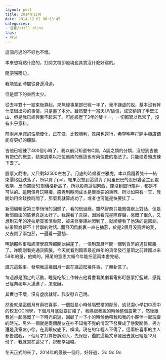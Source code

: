 ```yaml
---
layout: post
title: 2014年11月
date: 2014-12-01 00:13:45
categories:
- 活着/still alive
tags:
- 月记
---
```

這個月過的不好也不壞。

本來想寫點什麼的，打開文檔卻發現也其實沒什麼好寫的。

隨便嘮兩句。

我能感到時間從身邊滑過。

但是留下的東西太少。

從去年雙十一結束後算起，來無線事業部已經一年了，毫不謙虛的說，基本沒有幹什麼很出彩的事情，只是盡了本分。雖然雙十一當天UV破億，成交額頂了半壁江山，但是我已經興奮不起來了。可能經歷了3年的雙十一，一切都習以爲常了，沒有出乎意料。

前兩月承諾的性能優化，正在做，比較順利，效果也還行，希望明年打開手機店鋪能有更好的體驗。

吉他已經練了400個小時了。我以前只知道有C調，A調之類的分類，沒想到吉他有把位的概念，結果調乘以把位他媽的應該也有兩位數的指法了。只能硬着頭皮練下去了。

股票又虧啦。又只剩$2500左右了。月底的時候看空雅虎，本以爲隨着雙十一結束價格就跌落了，所以買了put，結果沒想到這貨賣了阿里巴巴的股份變金主到處收購，反而突破52周價格新高了。所以股票這個東西，錢沒到銀行賬戶，都是不可估的。這兩個月玩期權，感覺到時間成本是很重要的東西。所以如果有一天，我開始用金錢換時間了，那麼我就算成功了，或者也可能是快要挂了...

新聞編輯室第三季悄悄的回歸了，看的很過癮。雖然智商只能勉強跟上對話，但是新聞自由的感覺真是太好了。我還看了真探，因爲看完星際穿越，感慨了很久，又想到去年的達拉斯買家俱樂部，被馬修麥康納閃到了，就順便看了他演的這部劇，結果智商跟不上哲學的對話...而且因爲劇裏一直在抽菸，於是2個月沒買煙的我，又去買了兩包菸，一遍看一遍抽...

明朝那些事和經濟學原理都開始掃尾了，一個到萬曆年間一個到貨幣的通貨膨脹了。昨晚剛看完通貨膨脹，今天就看到國家最近四年的貨幣發行量頂之前建國以來59年的量，他媽的。掃尾的意思大概今年能把這兩本書完結。

講完這些事，發現我這幾個月一直在講這麼幾件事，了無新意了。

每週都是固定的活動，睡覺吃飯工作練吉他看書看美劇看電影盯股票打籃球，感覺已經向老年人邁進了，怎麼辦。

其實也不壞，沒有虛度就好。我安慰自己說。

然後就是這個月有兩桩喜事，一個就是小時候隔壁樓的鄰居，幼兒園小學初中高中的校友CC同學，下個月月底就要訂婚了，我媽跟我說的時候整個震驚了，然後跟我爸一起感慨了一下時光飛逝，回顧了一下小的時候他帶我和我的小夥伴一起玩耍的時光。另外一個就是兩個朋友在神不知鬼不覺的情況下發展成了戀愛關係，男方還是我室友小徐，在我眼皮底下，嘖嘖，現在的年輕人不得了。這兩桩喜事的主人都告誡我，下個月才打算告訴別人，先保密，鑑於這篇文章發出去就已經是12月份了，我就寫在這兒了，祝都幸福囉。

冬天正式的來了，2014年的最後一個月，好好過，Go Go Go


